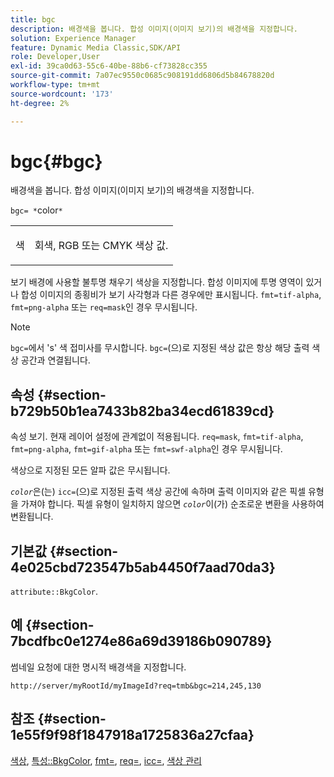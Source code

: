 ```yaml
---
title: bgc
description: 배경색을 봅니다. 합성 이미지(이미지 보기)의 배경색을 지정합니다.
solution: Experience Manager
feature: Dynamic Media Classic,SDK/API
role: Developer,User
exl-id: 39ca0d63-55c6-40be-88b6-cf73828cc355
source-git-commit: 7a07ec9550c0685c908191dd6806d5b84678820d
workflow-type: tm+mt
source-wordcount: '173'
ht-degree: 2%

---
```


# bgc{#bgc}

배경색을 봅니다. 합성 이미지(이미지 보기)의 배경색을 지정합니다.

`bgc= *`color`*`

<table id="simpletable_998CF426296945FEA48D19E33B71A17E"> 
 <tr class="strow"> 
  <td class="stentry"> <p><span class="codeph"> <span class="varname"> 색</span></span> </p> </td> 
  <td class="stentry"> <p>회색, RGB 또는 CMYK 색상 값. </p></td> 
 </tr> 
</table>

보기 배경에 사용할 불투명 채우기 색상을 지정합니다. 합성 이미지에 투명 영역이 있거나 합성 이미지의 종횡비가 보기 사각형과 다른 경우에만 표시됩니다. `fmt=tif-alpha`, `fmt=png-alpha` 또는 `req=mask`인 경우 무시됩니다.

>[!NOTE]
>
>`bgc=`에서 &#39;s&#39; 색 접미사를 무시합니다. `bgc=`(으)로 지정된 색상 값은 항상 해당 출력 색상 공간과 연결됩니다.

## 속성 {#section-b729b50b1ea7433b82ba34ecd61839cd}

속성 보기. 현재 레이어 설정에 관계없이 적용됩니다. `req=mask`, `fmt=tif-alpha`, `fmt=png-alpha`, `fmt=gif-alpha` 또는 `fmt=swf-alpha`인 경우 무시됩니다.

색상으로 지정된 모든 알파 값은 무시됩니다.

*`color`*&#x200B;은(는) `icc=`(으)로 지정된 출력 색상 공간에 속하며 출력 이미지와 같은 픽셀 유형을 가져야 합니다. 픽셀 유형이 일치하지 않으면 *`color`*&#x200B;이(가) 순조로운 변환을 사용하여 변환됩니다.

## 기본값 {#section-4e025cbd723547b5ab4450f7aad70da3}

`attribute::BkgColor`.

## 예 {#section-7bcdfbc0e1274e86a69d39186b090789}

썸네일 요청에 대한 명시적 배경색을 지정합니다.

`http://server/myRootId/myImageId?req=tmb&bgc=214,245,130`

## 참조 {#section-1e55f9f98f1847918a1725836a27cfaa}

[색상](../../../../../is-api/http-ref/image-serving-api-ref/c-http-protocol-reference/c-data-types/r-is-http-color.md#reference-0fdb264a3aed4bd78451bb55311f6e93), [특성::BkgColor](../../../../../is-api/image-catalog/image-serving-api-ref/c-image-catalog-reference/c-attributes-reference/r-bkgcolor.md#reference-ed53106ee50442d7a2dd3e1f60e6f0f8), [fmt=](../../../../../is-api/http-ref/image-serving-api-ref/c-http-protocol-reference/c-command-reference/r-is-http-fmt.md#reference-cdf10043423b45ba9fe15157fb3ae37a), [req=](../../../../../is-api/http-ref/image-serving-api-ref/c-http-protocol-reference/c-command-reference/r-req/r-req.md#reference-907cdb4a97034db7ad94695f25552e76), [icc=](../../../../../is-api/http-ref/image-serving-api-ref/c-http-protocol-reference/c-command-reference/r-icc.md#reference-182b5679e21e4df3b4d330535a5a7517), [색상 관리](../../../../../is-api/http-ref/image-serving-api-ref/c-http-protocol-reference/c-syntax-and-features/r-color-management.md#reference-c7e4a72d589145189f7e4bcb6b4544d7)
